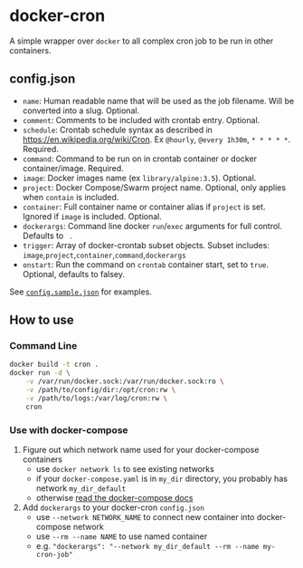# docker-cron

A simple wrapper over `docker` to all complex cron job to be run in other containers.

## config.json
- `name`: Human readable name that will be used as the job filename. Will be converted into a slug. Optional.
- `comment`: Comments to be included with crontab entry. Optional.
- `schedule`: Crontab schedule syntax as described in https://en.wikipedia.org/wiki/Cron. Ex `@hourly`, `@every 1h30m`, `* * * * *`. Required.
- `command`: Command to be run on in crontab container or docker container/image. Required.
- `image`: Docker images name (ex `library/alpine:3.5`). Optional.
- `project`: Docker Compose/Swarm project name. Optional, only applies when `contain` is included.
- `container`: Full container name or container alias if `project` is set. Ignored if `image` is included. Optional.
- `dockerargs`: Command line docker `run`/`exec` arguments for full control. Defaults to ` `.
- `trigger`: Array of docker-crontab subset objects. Subset includes: `image`,`project`,`container`,`command`,`dockerargs`
- `onstart`: Run the command on `crontab` container start, set to `true`. Optional, defaults to falsey.

See [`config.sample.json`](https://github.com/olegbukatchuk/docker-cron/blob/master/config.sample.json) for examples.

## How to use

### Command Line

```bash
docker build -t cron .
docker run -d \
    -v /var/run/docker.sock:/var/run/docker.sock:ro \
    -v /path/to/config/dir:/opt/cron:rw \
    -v /path/to/logs:/var/log/cron:rw \
    cron
```

### Use with docker-compose

1. Figure out which network name used for your docker-compose containers
	* use `docker network ls` to see existing networks
	* if your `docker-compose.yaml` is in `my_dir` directory, you probably has network `my_dir_default`
	* otherwise [read the docker-compose docs](https://docs.docker.com/compose/networking/)
2. Add `dockerargs` to your docker-cron `config.json`
	* use `--network NETWORK_NAME` to connect new container into docker-compose network
	* use `--rm --name NAME` to use named container
	* e.g. `"dockerargs": "--network my_dir_default --rm --name my-cron-job"`
